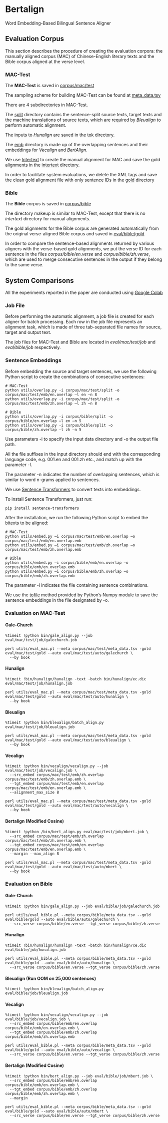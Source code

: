 # Bertalign
Word Embedding-Based Bilingual Sentence Aligner

## Evaluation Corpus
This section describes the procedure of creating the evaluation corpora: the manually aligned corpus (MAC) of Chinese-English literary texts and the Bible corpus aligned at the verse level.
### MAC-Test
The **MAC-Test** is saved in [corpus/mac/test](./corpus/mac/test)

The sampling scheme for building MAC-Test can be found at [meta_data.tsv](./corpus/mac/test/meta_data.tsv)

There are 4 subdirectories in MAC-Test.

The [split](./corpus/mac/test/split) directory contains the sentence-split source texts, target texts and the machine translations of source texts, which are required by *Bleualign* to perform automatic alignment.

The inputs to *Hunalign* are saved in the [tok](./corpus/mac/test/tok) directory.

The [emb](./corpus/mac/test/emb) directory is made up of the overlapping sentences and their embeddings for *Vecalign* and *BertAlign*.

We use [Intertext](https://wanthalf.saga.cz/intertext) to create the manual alignment for MAC and save the gold alignments in the [intertext](./corpus/mac/test/intertext) directory.

In order to facilitate system evaluations, we delete the XML tags and save the clean gold alignment file with only sentence IDs in the [gold](./eval/mac/test/gold) directory

### Bible
The **Bible** corpus is saved in [corpus/bible](./corpus/bible)

The directory makeup is similar to MAC-Test, except that there is no *intertext* directory for manual alignments.

The gold alignments for the Bible corpus are generated automatically from the original verse-aligned Bible corpus and saved in [eval/bible/gold](./eval/bible/gold)

In order to compare the sentence-based alignments returned by various aligners with the verse-based gold alignments, we put the verse ID for each sentence in the files *corpus/bible/en.verse* and *corpus/bible/zh.verse*, which are used to merge consecutive sentences in the output if they belong to the same verse.

## System Comparisons
All the experiments reported in the paper are conducted using [Google Colab](https://colab.research.google.com/)
### Job File
Before performing the automatic alignment, a job file is created for each aligner for batch processing. Each row in the job file represents an alignment task, which is made of three tab-separated file names for source, target and output text.

The job files for MAC-Test and Bible are located in *eval/mac/test/job* and *eval/bible/job* respectively.

### Sentence Embeddings
Before embedding the source and target sentences, we use the following Python script to create the combinations of consecutive sentences:
```
# MAC-Test
python utils/overlap.py -i corpus/mac/test/split -o corpus/mac/test/emb/en.overlap –l en –n 8
python utils/overlap.py -i corpus/mac/test/split -o corpus/mac/test/emb/zh.overlap –l zh –n 8

# Bible
python utils/overlap.py -i corpus/bible/split -o corpus/bible/en.overlap –l en –n 5
python utils/overlap.py -i corpus/bible/split -o corpus/bible/zh.overlap –l zh –n 5
```
Use parameters -i to specify the input data directory and -o the output file path.

All the file suffixes in the input directory should end with the corresponding language code, e.g. 001.en and 001.zh etc., and match up with the parameter -l.

The parameter -n indicates the number of overlapping sentences, which is similar to word n-grams applied to sentences.

We use [Sentence Transformers](https://github.com/UKPLab/sentence-transformers) to convert texts into embeddings.

To install Sentence Transformers, just run:
```
pip install sentence-transformers
```
After the installation, we run the following Python script to embed the bitexts to be aligned:
```
# MAC-Test
python utils/embed.py –i corpus/mac/test/emb/en.overlap –o corpus/mac/test/emb/en.overlap.emb
python utils/embed.py –i corpus/mac/test/emb/zh.overlap –o corpus/mac/test/emb/zh.overlap.emb

# Bible
python utils/embed.py –i corpus/bible/emb/en.overlap –o corpus/bible/emb/en.overlap.emb
python utils/embed.py –i corpus/bible/emb/zh.overlap –o corpus/bible/emb/zh.overlap.emb
```
The parameter -i indicates the file containing sentence combinations.

We use the [tofile](https://numpy.org/doc/stable/reference/generated/numpy.ndarray.tofile.html) method provided by Python’s Numpy module to save the sentence embeddings in the file designated by -o.

### Evaluation on MAC-Test
#### Gale-Church
```
%timeit !python bin/gale_align.py --job eval/mac/test/job/galechurch.job

perl utils/eval_mac.pl --meta corpus/mac/test/meta_data.tsv -gold eval/mac/test/gold --auto eval/mac/test/auto/galechurch \
  --by book
```
#### Hunalign
```
%timeit !bin/hunalign/hunalign -text -batch bin/hunalign/ec.dic eval/mac/test/job/hunalign.job

perl utils/eval_mac.pl --meta corpus/mac/test/meta_data.tsv -gold eval/mac/test/gold --auto eval/mac/test/auto/hunalign \
  --by book
```
#### Bleualign
```
%timeit !python bin/bleualign/batch_align.py eval/mac/test/job/bleualign.job

perl utils/eval_mac.pl --meta corpus/mac/test/meta_data.tsv -gold eval/mac/test/gold --auto eval/mac/test/auto/bleualign \
  --by book
```
#### Vecalign
```
%timeit !python bin/vecalign/vecalign.py --job eval/mac/test/job/vecalign.job \
  --src_embed corpus/mac/test/emb/zh.overlap corpus/mac/test/emb/zh.overlap.emb \
  --tgt_embed corpus/mac/test/emb/en.overlap corpus/mac/test/emb/en.overlap.emb \
  --alignment_max_size 8
  
perl utils/eval_mac.pl --meta corpus/mac/test/meta_data.tsv -gold eval/mac/test/gold --auto eval/mac/test/auto/vecalign \
  --by book
```
#### Bertalign (Modified Cosine)
```
%timeit !python /bin/bert_align.py eval/mac/test/job/mbert.job \
  --src_embed corpus/mac/test/emb/zh.overlap corpus/mac/test/emb/zh.overlap.emb \
  --tgt_embed corpus/mac/test/emb/en.overlap corpus/mac/test/emb/en.overlap.emb \
  --margin --max_align 8
  
perl utils/eval_mac.pl --meta corpus/mac/test/meta_data.tsv -gold eval/mac/test/gold --auto eval/mac/test/auto/mbert \
  --by book
```
### Evaluation on Bible
#### Gale-Church
```
%timeit !python bin/gale_align.py --job eval/bible/job/galechurch.job

perl utils/eval_bible.pl --meta corpus/bible/meta_data.tsv --gold eval/bible/gold --auto eval/bible/auto/galechurch \
  --src_verse corpus/bible/en.verse --tgt_verse corpus/bible/zh.verse
```
#### Hunalign
```
%timeit !bin/hunalign/hunalign -text -batch bin/hunalign/ce.dic eval/bible/job/hunalign.job

perl utils/eval_bible.pl --meta corpus/bible/meta_data.tsv --gold eval/bible/gold --auto eval/bible/auto/hunalign \
  --src_verse corpus/bible/en.verse --tgt_verse corpus/bible/zh.verse
```
#### Bleualign (Run OOM on 25,000 sentences)
```
%timeit !python bin/bleualign/batch_align.py eval/bible/job/bleualign.job
```
#### Vecalign
```
%timeit !python bin/vecalign/vecalign.py --job eval/bible/job/vecalign.job \
  --src_embed corpus/bible/emb/en.overlap corpus/bible/emb/en.overlap.emb \
  --tgt_embed corpus/bible/emb/zh.overlap corpus/bible/emb/zh.overlap.emb
  
perl utils/eval_bible.pl --meta corpus/bible/meta_data.tsv --gold eval/bible/gold --auto eval/bible/auto/vecalign \
  --src_verse corpus/bible/en.verse --tgt_verse corpus/bible/zh.verse
```
#### Bertalign (Modified Cosine)
```
%timeit !python bin/bert_align.py --job eval/bible/job/mbert.job \
  --src_embed corpus/bible/emb/en.overlap corpus/bible/emb/en.overlap.emb \
  --tgt_embed corpus/bible/emb/zh.overlap corpus/bible/emb/zh.overlap.emb \
  --margin

perl utils/eval_bible.pl --meta corpus/bible/meta_data.tsv --gold eval/bible/gold --auto eval/bible/auto/mbert \
  --src_verse corpus/bible/en.verse --tgt_verse corpus/bible/zh.verse
```
